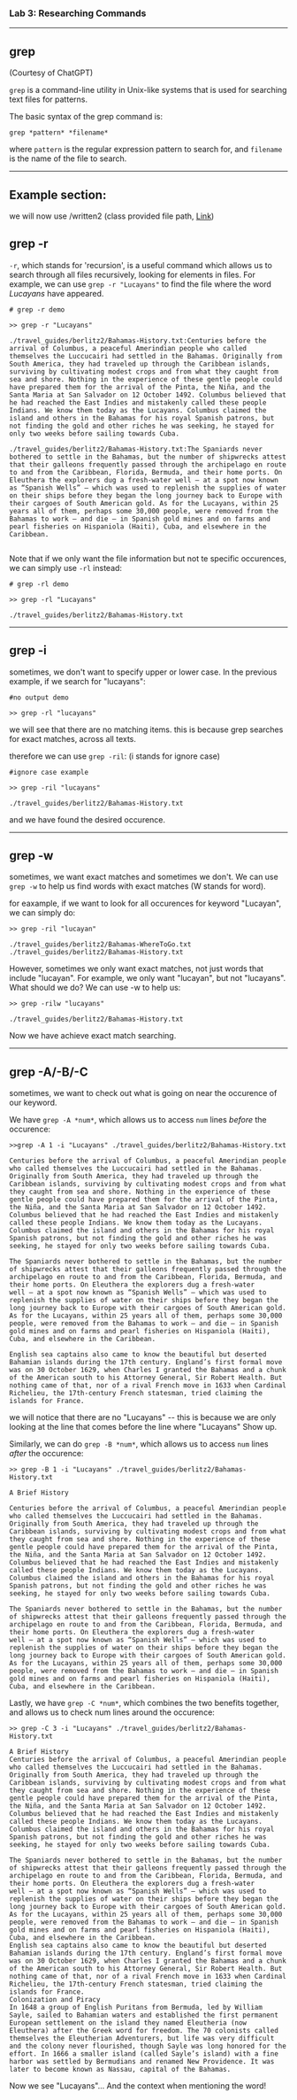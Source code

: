 ### Lab 3: Researching Commands
---

## grep

(Courtesy of ChatGPT)

`grep` is a command-line utility in Unix-like systems that is used for searching text files for patterns. 

The basic syntax of the grep command is:

`grep *pattern* *filename*`

where `pattern` is the regular expression pattern to search for, and `filename` is the name of the file to search.

---
## Example section: 
we will now use /written2 (class provided file path, [Link](https://github.com/ucsd-cse15l-w23/docsearch))


## **grep -r**

`-r`, which stands for 'recursion', is a useful command which allows us to search through all files recursively, looking for elements in files. 
For example, we can use `grep -r "Lucayans"` to find the file where the word *Lucayans* have appeared. 

```
# grep -r demo

>> grep -r "Lucayans"

./travel_guides/berlitz2/Bahamas-History.txt:Centuries before the arrival of Columbus, a peaceful Amerindian people who called themselves the Luccucairi had settled in the Bahamas. Originally from South America, they had traveled up through the Caribbean islands, surviving by cultivating modest crops and from what they caught from sea and shore. Nothing in the experience of these gentle people could have prepared them for the arrival of the Pinta, the Niña, and the Santa Maria at San Salvador on 12 October 1492. Columbus believed that he had reached the East Indies and mistakenly called these people Indians. We know them today as the Lucayans. Columbus claimed the island and others in the Bahamas for his royal Spanish patrons, but not finding the gold and other riches he was seeking, he stayed for only two weeks before sailing towards Cuba.

./travel_guides/berlitz2/Bahamas-History.txt:The Spaniards never bothered to settle in the Bahamas, but the number of shipwrecks attest that their galleons frequently passed through the archipelago en route to and from the Caribbean, Florida, Bermuda, and their home ports. On Eleuthera the explorers dug a fresh-water well — at a spot now known as “Spanish Wells” — which was used to replenish the supplies of water on their ships before they began the long journey back to Europe with their cargoes of South American gold. As for the Lucayans, within 25 years all of them, perhaps some 30,000 people, were removed from the Bahamas to work — and die — in Spanish gold mines and on farms and pearl fisheries on Hispaniola (Haiti), Cuba, and elsewhere in the Caribbean.


```

Note that if we only want the file information but not te specific occurences, we can simply use `-rl` instead: 

```
# grep -rl demo

>> grep -rl "Lucayans"

./travel_guides/berlitz2/Bahamas-History.txt

```
---

## **grep -i**

sometimes, we don't want to specify upper or lower case. In the previous example, if we search for "lucayans":

```
#no output demo

>> grep -rl "lucayans"

```

we will see that there are no matching items. this is because grep searches for exact matches, across all texts. 

therefore we can use `grep -ril`: (i stands for ignore case)

```
#ignore case example

>> grep -ril "lucayans"

./travel_guides/berlitz2/Bahamas-History.txt

```
and we have found the desired occurence. 

---

## **grep -w**

sometimes, we want exact matches and sometimes we don't. We can use `grep -w` to help us find words with exact matches (W stands for word).

for eaxample, if we want to look for all occurences for keyword "Lucayan", we can simply do:


```
>> grep -ril "lucayan"

./travel_guides/berlitz2/Bahamas-WhereToGo.txt
./travel_guides/berlitz2/Bahamas-History.txt

```

However, sometimes we only want exact matches, not just words that include "lucayan". For example, we only want "lucayan", but not "lucayans". 
What should we do? We can use -w to help us:
```
>> grep -rilw "lucayans"

./travel_guides/berlitz2/Bahamas-History.txt
```
Now we have achieve exact match searching.


---

## **grep -A/-B/-C**

sometimes, we want to check out what is going on near the occurence of our keyword. 

We have `grep -A *num*`, which allows us to access `num` lines *before* the occurence:

```
>>grep -A 1 -i "Lucayans" ./travel_guides/berlitz2/Bahamas-History.txt

Centuries before the arrival of Columbus, a peaceful Amerindian people who called themselves the Luccucairi had settled in the Bahamas. Originally from South America, they had traveled up through the Caribbean islands, surviving by cultivating modest crops and from what they caught from sea and shore. Nothing in the experience of these gentle people could have prepared them for the arrival of the Pinta, the Niña, and the Santa Maria at San Salvador on 12 October 1492. Columbus believed that he had reached the East Indies and mistakenly called these people Indians. We know them today as the Lucayans. Columbus claimed the island and others in the Bahamas for his royal Spanish patrons, but not finding the gold and other riches he was seeking, he stayed for only two weeks before sailing towards Cuba.

The Spaniards never bothered to settle in the Bahamas, but the number of shipwrecks attest that their galleons frequently passed through the archipelago en route to and from the Caribbean, Florida, Bermuda, and their home ports. On Eleuthera the explorers dug a fresh-water well — at a spot now known as “Spanish Wells” — which was used to replenish the supplies of water on their ships before they began the long journey back to Europe with their cargoes of South American gold. As for the Lucayans, within 25 years all of them, perhaps some 30,000 people, were removed from the Bahamas to work — and die — in Spanish gold mines and on farms and pearl fisheries on Hispaniola (Haiti), Cuba, and elsewhere in the Caribbean.

English sea captains also came to know the beautiful but deserted Bahamian islands during the 17th century. England’s first formal move was on 30 October 1629, when Charles I granted the Bahamas and a chunk of the American south to his Attorney General, Sir Robert Health. But nothing came of that, nor of a rival French move in 1633 when Cardinal Richelieu, the 17th-century French statesman, tried claiming the islands for France.
```
we will notice that there are no "Lucayans" -- this is because we are only looking at the line that comes before the line where "Lucayans" Show up. 

Similarly, we can do `grep -B *num*`, which allows us to access `num` lines *after* the occurence:

```
>> grep -B 1 -i "Lucayans" ./travel_guides/berlitz2/Bahamas-History.txt

A Brief History

Centuries before the arrival of Columbus, a peaceful Amerindian people who called themselves the Luccucairi had settled in the Bahamas. Originally from South America, they had traveled up through the Caribbean islands, surviving by cultivating modest crops and from what they caught from sea and shore. Nothing in the experience of these gentle people could have prepared them for the arrival of the Pinta, the Niña, and the Santa Maria at San Salvador on 12 October 1492. Columbus believed that he had reached the East Indies and mistakenly called these people Indians. We know them today as the Lucayans. Columbus claimed the island and others in the Bahamas for his royal Spanish patrons, but not finding the gold and other riches he was seeking, he stayed for only two weeks before sailing towards Cuba.

The Spaniards never bothered to settle in the Bahamas, but the number of shipwrecks attest that their galleons frequently passed through the archipelago en route to and from the Caribbean, Florida, Bermuda, and their home ports. On Eleuthera the explorers dug a fresh-water well — at a spot now known as “Spanish Wells” — which was used to replenish the supplies of water on their ships before they began the long journey back to Europe with their cargoes of South American gold. As for the Lucayans, within 25 years all of them, perhaps some 30,000 people, were removed from the Bahamas to work — and die — in Spanish gold mines and on farms and pearl fisheries on Hispaniola (Haiti), Cuba, and elsewhere in the Caribbean.
```

Lastly, we have `grep -C *num*`, which combines the two benefits together, and allows us to check num lines around the occurence:

```
>> grep -C 3 -i "Lucayans" ./travel_guides/berlitz2/Bahamas-History.txt

A Brief History
Centuries before the arrival of Columbus, a peaceful Amerindian people who called themselves the Luccucairi had settled in the Bahamas. Originally from South America, they had traveled up through the Caribbean islands, surviving by cultivating modest crops and from what they caught from sea and shore. Nothing in the experience of these gentle people could have prepared them for the arrival of the Pinta, the Niña, and the Santa Maria at San Salvador on 12 October 1492. Columbus believed that he had reached the East Indies and mistakenly called these people Indians. We know them today as the Lucayans. Columbus claimed the island and others in the Bahamas for his royal Spanish patrons, but not finding the gold and other riches he was seeking, he stayed for only two weeks before sailing towards Cuba.

The Spaniards never bothered to settle in the Bahamas, but the number of shipwrecks attest that their galleons frequently passed through the archipelago en route to and from the Caribbean, Florida, Bermuda, and their home ports. On Eleuthera the explorers dug a fresh-water well — at a spot now known as “Spanish Wells” — which was used to replenish the supplies of water on their ships before they began the long journey back to Europe with their cargoes of South American gold. As for the Lucayans, within 25 years all of them, perhaps some 30,000 people, were removed from the Bahamas to work — and die — in Spanish gold mines and on farms and pearl fisheries on Hispaniola (Haiti), Cuba, and elsewhere in the Caribbean.
English sea captains also came to know the beautiful but deserted Bahamian islands during the 17th century. England’s first formal move was on 30 October 1629, when Charles I granted the Bahamas and a chunk of the American south to his Attorney General, Sir Robert Health. But nothing came of that, nor of a rival French move in 1633 when Cardinal Richelieu, the 17th-century French statesman, tried claiming the islands for France.
Colonization and Piracy
In 1648 a group of English Puritans from Bermuda, led by William Sayle, sailed to Bahamian waters and established the first permanent European settlement on the island they named Eleutheria (now Eleuthera) after the Greek word for freedom. The 70 colonists called themselves the Eleutherian Adventurers, but life was very difficult and the colony never flourished, though Sayle was long honored for the effort. In 1666 a smaller island (called Sayle’s island) with a fine harbor was settled by Bermudians and renamed New Providence. It was later to become known as Nassau, capital of the Bahamas.
```

Now we see "Lucayans"...
And the context when mentioning the word!


